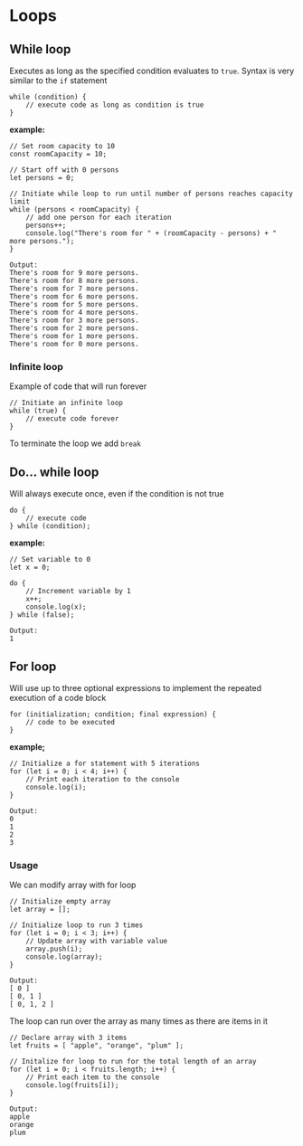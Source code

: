 # Loops

## While loop

Executes as long as the specified condition evaluates to `true`.
Syntax is very similar to the `if` statement
````
while (condition) {
    // execute code as long as condition is true
}
````

__example:__
````
// Set room capacity to 10
const roomCapacity = 10;

// Start off with 0 persons
let persons = 0;

// Initiate while loop to run until number of persons reaches capacity limit
while (persons < roomCapacity) {
    // add one person for each iteration
    persons++;
    console.log("There's room for " + (roomCapacity - persons) + " more persons.");
}
````
````
Output:
There's room for 9 more persons.
There's room for 8 more persons.
There's room for 7 more persons.
There's room for 6 more persons.
There's room for 5 more persons.
There's room for 4 more persons.
There's room for 3 more persons.
There's room for 2 more persons.
There's room for 1 more persons.
There's room for 0 more persons.
````

### Infinite loop
Example of code that will run forever
````
// Initiate an infinite loop
while (true) {
    // execute code forever
}
````
To terminate the loop we add `break` 

## Do... while loop
Will always execute once, even if the condition is not true
````
do {
    // execute code
} while (condition);
````
__example:__
````
// Set variable to 0
let x = 0;

do {
    // Increment variable by 1
    x++;
    console.log(x);
} while (false);
````
````
Output:
1
````

## For loop

Will use up to three optional expressions to implement 
the repeated execution of a code block

````
for (initialization; condition; final expression) {
    // code to be executed
}
````
__example;__
````
// Initialize a for statement with 5 iterations
for (let i = 0; i < 4; i++) {
    // Print each iteration to the console
    console.log(i);
}
````
````
Output:
0
1
2
3
````
### Usage
We can modify array with for loop
````
// Initialize empty array
let array = [];

// Initialize loop to run 3 times
for (let i = 0; i < 3; i++) {
    // Update array with variable value
    array.push(i);
    console.log(array);
}
````
````
Output:
[ 0 ]
[ 0, 1 ]
[ 0, 1, 2 ]
````
The loop can run over the array as many times as there are items in it
````
// Declare array with 3 items
let fruits = [ "apple", "orange", "plum" ];

// Initalize for loop to run for the total length of an array
for (let i = 0; i < fruits.length; i++) {
    // Print each item to the console
    console.log(fruits[i]);
}
````
````
Output:
apple
orange
plum
````